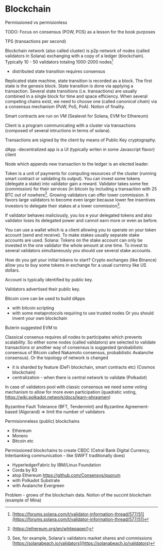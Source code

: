 # Blockchain

Permissioned vs permisionless

TODO: Focus on consensus (POW, POS) as a lesson for the book purposes

TPS (transactions per second)

Blockchain network (also called cluster) is p2p network of nodes (called validators in Solana) exchanging with a copy of a ledger (blockchain). Typically 10 - 50 validators totaling 1000-2000 nodes[^validators]

* distributed state transition requires consensus

Replicated state machine, state transition is recorded as a block. The first state is the genesis block. State transition is done via applying a transaction. Several state transitions (i.e. transactions) are usually combined in a single block for time and space efficiency.
When several competing chains exist, we need to choose one (called *canonical chain*) via a consensus mechanism (PoW, PoS, PoA). Notion of finality.


Smart contracts are run on VM (Sealevel for Solana, EVM for Ethereum)

Client is a program communicating with a cluster via transactions (composed of several intructions in terms of solana). 

Transactions are signed by the client by means of Public Key cryptography.

dApp -decentralized app is a UI (typically writen in some Javascript flavor) client 

Node which appends new transaction to the ledger is an elected leader.

Token is a unit of payments for computing resources of the cluster (running smart contract or validating its output). You can invest some tokens (delegate a stake) into validator gain a reward. Validator takes some fee (commission) for their services (in bitcoin by including a transaction with 25 BTC out of nowhere[^buterin]. Growing validators can offer lower commission. It favors large validators to become even larger because lower fee insentives investors to delegate their stakes at a lower commission[^validators oligopoly].

If validator behaves maliciously, you los
e your delegated tokens and also validator loses its delegated power and cannot earn more or even as before.

You can use a wallet which is a client allowing you to operate on your token account (send and receive).
To make stakes usually separate stake accounts are used. Solana: Tokens on the stake account can only be invested in the one validator the whole amount at one time. To invest to several validators simultaneously you should use several stake accounts.

How do you get your initial tokens to start? Crypto exchanges (like Binance) allow you to buy some tokens in exchange for a usual currency like US dollars.

Account is typically identified by public key.

Validators advertised their public key.

Bitcoin core can be used to build dApps
* with bitcoin scripting
* with some metaprotocols requiring to use trusted nodes
Or you should invent your own blockchain

Buterin suggested EVM to 

Classical consenus requires all nodes to participates which prevents scalability.
So either some nodes (called validators) are selected to validate transactions or another way of consensus is suggested (probabilistic consensus of Bitcoin called Nakamoto consensus, probabilistic Avalanche consensus).
Or the topology of network is changed
- it is sharded by feature (DeFi blockchain, smart contracts etc) (Cosmos blockchain)
- centralization - when there is central network to validate (Polkadot)

In case of validators pool with classic consensus we need some voting mechanism to allow for more even participation (quadratic voting, https://wiki.polkadot.network/docs/learn-phragmen)

Byzantine Fault Tolerance (BFT, Tendermint) and Byzantine Agreement-based (Algorand) => limit the number of validators



Permisionneless (public) blockchains
- Ethereum
- Monero
- Bitcoin
etc

Permissioned blockchains to create CBDC (Cetral Bank Digital Currency, Interbanking communication - like SWIFT traditionally does)
- HyperledgerFabric by IBM/Linux Foundation
- Corda by R3
- atop Ethereum https://github.com/Consensys/quorum
- with Polkadot Substrate
- with Avalanche Evergreen

Problem - grows of the blockchain data. Notion of the succint blockchain (example of Mina)

[^validators]: [https://forums.solana.com/t/validator-information-thread/577/51](https://forums.solana.com/t/validator-information-thread/577/51)

[^validators oligopoly]: See, for example, Solana's validators market shares and commissions [https://solanabeach.io/validators](https://solanabeach.io/validators)

[^buterin]: (https://ethereum.org/en/whitepaper/)

[^projects]: https://courses.cfte.education/blockchain-and-defi-projects/